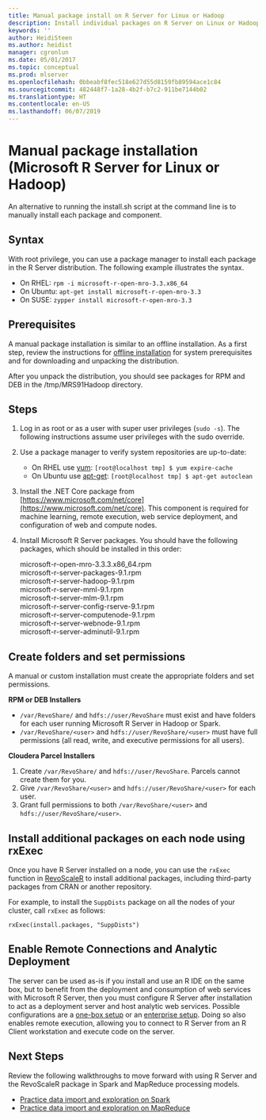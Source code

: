 ```yaml
---
title: Manual package install on R Server for Linux or Hadoop
description: Install individual packages on R Server on Linux or Hadoop
keywords: ''
author: HeidiSteen
ms.author: heidist
manager: cgronlun
ms.date: 05/01/2017
ms.topic: conceptual
ms.prod: mlserver
ms.openlocfilehash: 0bbeabf8fec518e627d55d8159fb89594ace1c84
ms.sourcegitcommit: 482448f7-1a28-4b2f-b7c2-911be7144b02
ms.translationtype: HT
ms.contentlocale: en-US
ms.lasthandoff: 06/07/2019
---
```

# <a name="manual-package-installation-microsoft-r-server-for-linux-or-hadoop"></a>Manual package installation (Microsoft R Server for Linux or Hadoop)

An alternative to running the install.sh script at the command line is to manually install each package and component. 

## <a name="syntax"></a>Syntax

With root privilege, you can use a package manager to install each package in the R Server distribution. The following example illustrates the syntax.

  + On RHEL: `rpm -i microsoft-r-open-mro-3.3.x86_64`     
  + On Ubuntu: `apt-get install microsoft-r-open-mro-3.3`  
  + On SUSE: `zypper install microsoft-r-open-mro-3.3`   

## <a name="prerequisites"></a>Prerequisites

A manual package installation is similar to an offline installation. As a first step, review the instructions for [offline installation](r-server-install-hadoop-offline.md) for system prerequisites and for downloading and unpacking the distribution.

After you unpack the distribution, you should see packages for RPM and DEB in the /tmp/MRS91Hadoop directory.

## <a name="steps"></a>Steps

1. Log in as root or as a user with super user privileges (`sudo -s`). The following instructions assume user privileges with the sudo override.

2. Use a package manager to verify system repositories are up-to-date:

   + On RHEL use [yum](https://access.redhat.com/documentation/Red_Hat_Enterprise_Linux/6/html/Deployment_Guide/sec-Working_with_Yum_Cache.html): `[root@localhost tmp] $ yum expire-cache`  
   + On Ubuntu use [apt-get](https://help.ubuntu.com/community/AptGet/Howto): `[root@localhost tmp] $ apt-get autoclean`     

3. Install the .NET Core package from [https://www.microsoft.com/net/core](https://www.microsoft.com/net/core). This component is required for machine learning, remote execution, web service deployment, and configuration of web and compute nodes.

4. Install Microsoft R Server packages. You should have the following packages, which should be installed in this order:

    microsoft-r-open-mro-3.3.3.x86_64.rpm   
    microsoft-r-server-packages-9.1.rpm     
    microsoft-r-server-hadoop-9.1.rpm   
    microsoft-r-server-mml-9.1.rpm  
    microsoft-r-server-mlm-9.1.rpm  
    microsoft-r-server-config-rserve-9.1.rpm    
    microsoft-r-server-computenode-9.1.rpm  
    microsoft-r-server-webnode-9.1.rpm  
    microsoft-r-server-adminutil-9.1.rpm    

## <a name="create-folders-and-set-permissions"></a>Create folders and set permissions

A manual or custom installation must create the appropriate folders and set permissions.

**RPM or DEB Installers**

- `/var/RevoShare/` and `hdfs://user/RevoShare` must exist and have folders for each user running Microsoft R Server in Hadoop or Spark.
- `/var/RevoShare/<user>` and `hdfs://user/RevoShare/<user>` must have full permissions (all read, write, and executive permissions for all users).

**Cloudera Parcel Installers**

1. Create `/var/RevoShare/` and `hdfs://user/RevoShare`. Parcels cannot create them for you.
2. Give `/var/RevoShare/<user>` and `hdfs://user/RevoShare/<user>` for each user.
3. Grant full permissions to both `/var/RevoShare/<user>` and `hdfs://user/RevoShare/<user>`.

## <a name="install-additional-packages-on-each-node-using-rxexec"></a>Install additional packages on each node using rxExec

Once you have R Server installed on a node, you can use the `rxExec` function in [RevoScaleR](~/r-reference/revoscaler/revoscaler.md) to install additional packages, including third-party packages from CRAN or another repository. 

For example, to install the `SuppDists` package on all the nodes of your cluster, call `rxExec` as follows:

    rxExec(install.packages, "SuppDists")
    
## <a name="enable-remote-connections-and-analytic-deployment"></a>Enable Remote Connections and Analytic Deployment

The server can be used as-is if you install and use an R IDE on the same box, but to benefit from the deployment and consumption of web services with Microsoft R Server, then you must configure R Server after installation to act as a deployment server and host analytic web services. Possible configurations are a [one-box setup](operationalize-r-server-one-box-config.md) or an [enterprise setup](operationalize-r-server-enterprise-config.md). Doing so also enables remote execution, allowing you to connect to R Server from an R Client workstation and execute code on the server.

## <a name="next-steps"></a>Next Steps

Review the following walkthroughs to move forward with using R Server and the RevoScaleR package in Spark and MapReduce processing models.

+ [Practice data import and exploration on Spark](../r/how-to-revoscaler-spark.md)
+ [Practice data import and exploration on MapReduce](../r/how-to-revoscaler-hadoop.md)